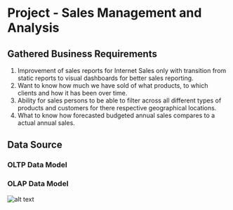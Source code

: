 # Project - Sales Management and Analysis

## Gathered Business Requirements
1. Improvement of sales reports for Internet Sales only with transition from static reports to visual dashboards for better sales reporting.
2. Want to know how much we have sold of what products, to which clients and how it has been over time.
3. Ability for sales persons to be able to filter across all different types of products and customers for there respective geographical locations.
4. What to know how forecasted budgeted annual sales compares to a actual annual sales.

## Data Source
### OLTP Data Model
### OLAP Data Model
![alt text](https://github.com/KLemboye/SALES-ANALYSIS-PROJECT/blob/493ac4dbdba5d1db68aab577ae373e2b0639eb9e/OLAP%20DataSource.JPG "OLAP Snowflake Schema")
